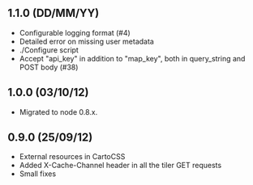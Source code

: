 1.1.0 (DD/MM/YY)
-----
* Configurable logging format (#4)
* Detailed error on missing user metadata 
* ./Configure script
* Accept "api_key" in addition to "map_key",
  both in query_string and POST body (#38)

1.0.0 (03/10/12)
-----
* Migrated to node 0.8.x.

0.9.0 (25/09/12)
-----
* External resources in CartoCSS
* Added X-Cache-Channel header in all the tiler GET requests
* Small fixes
